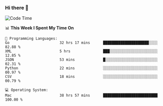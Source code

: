 ### Hi there 👋

<!--
**CrazyCollin/crazycollin** is a ✨ _special_ ✨ repository because its `README.md` (this file) appears on your GitHub profile.

Here are some ideas to get you started:

- 🔭 I’m currently working on ...
- 🌱 I’m currently learning ...
- 👯 I’m looking to collaborate on ...
- 🤔 I’m looking for help with ...
- 💬 Ask me about ...
- 📫 How to reach me: ...
- 😄 Pronouns: ...
- ⚡ Fun fact: ...
-->

<!--START_SECTION:waka-->
![Code Time](http://img.shields.io/badge/Code%20Time-2%2C738%20hrs%2023%20mins-blue)

📊 **This Week I Spent My Time On** 

```text
💬 Programming Languages: 
Go                       32 hrs 17 mins      █████████████████████░░░░   82.88 % 
XML                      5 hrs               ███░░░░░░░░░░░░░░░░░░░░░░   12.85 % 
JSON                     53 mins             █░░░░░░░░░░░░░░░░░░░░░░░░   02.31 % 
Python                   22 mins             ░░░░░░░░░░░░░░░░░░░░░░░░░   00.97 % 
CSV                      18 mins             ░░░░░░░░░░░░░░░░░░░░░░░░░   00.79 % 

💻 Operating System: 
Mac                      38 hrs 57 mins      █████████████████████████   100.00 % 
```


<!--END_SECTION:waka-->
